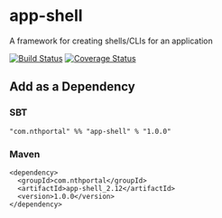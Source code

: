 # app-shell
A framework for creating shells/CLIs for an application

[![Build Status](https://travis-ci.org/NthPortal/app-shell.svg?branch=master)](https://travis-ci.org/NthPortal/app-shell)
[![Coverage Status](https://coveralls.io/repos/github/NthPortal/app-shell/badge.svg?branch=master)](https://coveralls.io/github/NthPortal/app-shell?branch=master)

## Add as a Dependency

### SBT
```
"com.nthportal" %% "app-shell" % "1.0.0"
```

### Maven
```
<dependency>
  <groupId>com.nthportal</groupId>
  <artifactId>app-shell_2.12</artifactId>
  <version>1.0.0</version>
</dependency>
```
